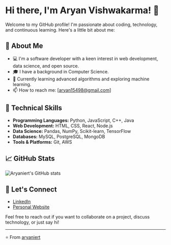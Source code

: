 # Hi there, I'm Aryan Vishwakarma! 👋

Welcome to my GitHub profile! I'm passionate about coding, technology, and continuous learning. Here's a little bit about me:

## 🚀 About Me
- 💻 I'm a software developer with a keen interest in web development, data science, and open source.
- 🎓 I have a background in Computer Science.
- 🌱 Currently learning advanced algorithms and exploring machine learning.
- 📫 How to reach me: [aryan15498@gmail.com]

## 💼 Technical Skills
- **Programming Languages:** Python, JavaScript, C++, Java
- **Web Development:** HTML, CSS, React, Node.js
- **Data Science:** Pandas, NumPy, Scikit-learn, TensorFlow
- **Databases:** MySQL, PostgreSQL, MongoDB
- **Tools & Platforms:** Git, AWS


## 📈 GitHub Stats
![Aryaniert's GitHub stats](https://github-readme-stats.vercel.app/api?username=aryaniert&show_icons=true&theme=radical)

## 🤝 Let's Connect
- [LinkedIn](https://www.linkedin.com/in/aryan15/)
- [Personal Website](https://aryan-viportfolio.vercel.app/)

Feel free to reach out if you want to collaborate on a project, discuss technology, or just say hi!

---
⭐️ From [aryaniert](https://github.com/aryaniert)

